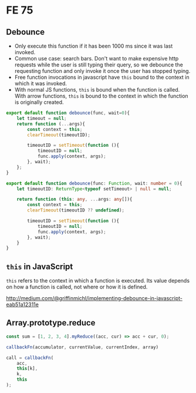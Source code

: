 # FE 75
## Debounce 

- Only execute this function if it has been 1000 ms since it was last invoked. 
- Common use case: search bars. Don't want to make expensive http requests while the user is still typing their query, so we debounce the requesting function and only invoke it once the user has stopped typing. 
- Free function invocations in javascript have `this` bound to the context in which it was invoked. 
- With normal JS functions, `this` is bound when the function is called. With arrow functions, `this` is bound to the context in which the function is originally created. 

```javascript
export default function debounce(func, wait=0){
    let timeout = null; 
    return function (...args){
        const context = this; 
        clearTimeout(timeoutID);

        timeoutID = setTimeout(function (){
            timeoutID = null; 
            func.apply(context, args);
        }, wait); 
    };
}
```

```typescript
export default function debounce(func: Function, wait: number = 0){
    let timeoutID: ReturnType<typeof setTimeout> | null = null; 

    return function (this: any, ...args: any[]){
        const context = this; 
        clearTimeout(timeoutID ?? undefined);

        timeoutID = setTimeout(function (){
            timeoutID = null; 
            func.apply(context, args);
        }, wait); 
    }
}
```

## `this` in JavaScript 
`this` refers to the context in which a function is executed. Its value depends on how a function is called, not where or how it is defined. 



http://medium.com/@griffinmichl/implementing-debounce-in-javascript-eab51a12311e

## Array.prototype.reduce 

```javascript
const sum = [1, 2, 3, 4].myReduce((acc, cur) => acc + cur, 0); 
```

```javascript
callbackFn(accumulator, currentValue, currentIndex, array)

call = callbackFn(
    acc,
    this[k],
    k, 
    this
);
```
